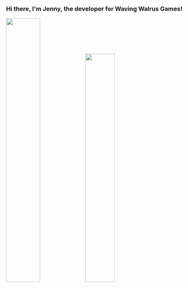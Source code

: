 ### Hi there, I'm Jenny, the developer for Waving Walrus Games!

<img src="/JenRobertson/JenRobertson/raw/master/waving-walrus-animated.gif?raw=true?raw=true" width="43%"><img src="/JenRobertson/JenRobertson/blob/master/peckin-pixels.gif?raw=true" width="40%">




